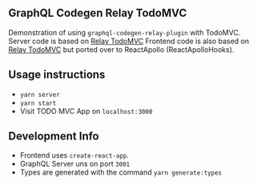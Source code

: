 ## GraphQL Codegen Relay TodoMVC

Demonstration of using `graphql-codegen-relay-plugin` with TodoMVC.
Server code is based on [Relay TodoMVC](https://github.com/relayjs/relay-examples/tree/master/todo)
Frontend code is also based on [Relay TodoMVC](https://github.com/relayjs/relay-examples/tree/master/todo) but ported over to ReactApollo (ReactApolloHooks).

## Usage instructions

- `yarn server`
- `yarn start`
- Visit TODO MVC App on `localhost:3000`

## Development Info

- Frontend uses `create-react-app`.
- GraphQL Server uns on port `3001`
- Types are generated with the command `yarn generate:types`
